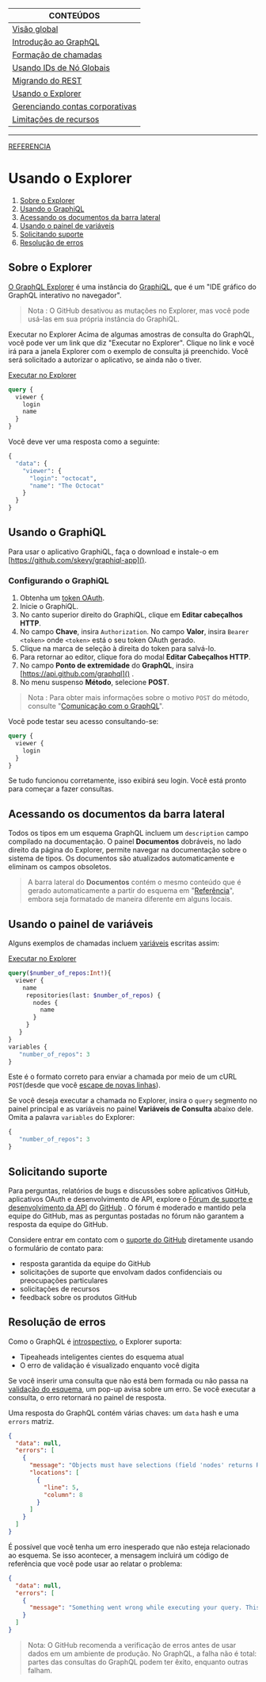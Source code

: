 |CONTEÚDOS                                                                                                                                      |
|-----------------------------------------------------------------------------------------------------------------------------------------------|
| [Visão global](README.md)                                                                                                                                   |   
| [Introdução ao GraphQL](introduction_to_graphql.md)                     |   
| [Formação de chamadas](forming-calls-with-graphql.md)    |   
| [Usando IDs de Nó Globais](using_global_node_ids.md)                    |   
| [Migrando do REST](migrating_from_rest_to_graphql.md)                   |   
| [Usando o Explorer](using_the_explorer.md)                              |   
| [Gerenciando contas corporativas](managing-enterprise-accounts.md)      |   
| [Limitações de recursos](graphql_resource_limitations.md)               |   

------------

[REFERENCIA](https://developer.github.com/v4/guides/using-the-explorer/)

# Usando o Explorer
1. [Sobre o Explorer](#sobre-o-explorer)
2. [Usando o GraphiQL](#usando-o-graphiql)
3. [Acessando os documentos da barra lateral](#acessando-os-documentos-da-barra-lateral)
4. [Usando o painel de variáveis](#usando-o-painel-de-variáveis)
5. [Solicitando suporte](#solicitando-suporte)
6. [Resolução de erros](#resolução-de-erros)

## Sobre o Explorer
[O GraphQL Explorer]() é uma instância do [GraphiQL](), que é um "IDE gráfico do GraphQL interativo no navegador".

> Nota : O GitHub desativou as mutações no Explorer, mas você pode usá-las em sua própria instância do GraphiQL.

Executar no Explorer
Acima de algumas amostras de consulta do GraphQL, você pode ver um link que diz "Executar no Explorer". Clique no link e você irá para a janela Explorer com o exemplo de consulta já preenchido. Você será solicitado a autorizar o aplicativo, se ainda não o tiver.

[Executar no Explorer]()

```graphql
query {
  viewer {
    login
    name
  }
}
```

Você deve ver uma resposta como a seguinte:

```graphql
{
  "data": {
    "viewer": {
      "login": "octocat",
      "name": "The Octocat"
    }
  }
}
```

## Usando o GraphiQL
Para usar o aplicativo GraphiQL, faça o download e instale-o em [https://github.com/skevy/graphiql-app]().

### Configurando o GraphiQL
1. Obtenha um [token OAuth]().
1. Inicie o GraphiQL.
1. No canto superior direito do GraphiQL, clique em **Editar cabeçalhos HTTP**.
1. No campo **Chave**, insira `Authorization`. No campo **Valor**, insira `Bearer <token>` onde `<token>` está o seu token OAuth gerado.
1. Clique na marca de seleção à direita do token para salvá-lo.
1. Para retornar ao editor, clique fora do modal **Editar Cabeçalhos HTTP**.
1. No campo **Ponto de extremidade** do **GraphQL**, insira [https://api.github.com/graphql]() .
1. No menu suspenso **Método**, selecione **POST**.

> Nota : Para obter mais informações sobre o motivo `POST` do método, consulte "[Comunicação com o GraphQL]()".

Você pode testar seu acesso consultando-se:

```graphql
query {
  viewer {
    login
  }
}
```

Se tudo funcionou corretamente, isso exibirá seu login. Você está pronto para começar a fazer consultas.

## Acessando os documentos da barra lateral

Todos os tipos em um esquema GraphQL incluem um `description` campo compilado na documentação. O painel **Documentos** dobráveis, no lado direito da página do Explorer, permite navegar na documentação sobre o sistema de tipos. Os documentos são atualizados automaticamente e eliminam os campos obsoletos.

> A barra lateral do **Documentos** contém o mesmo conteúdo que é gerado automaticamente a partir do esquema em "[Referência]()", embora seja formatado de maneira diferente em alguns locais.

## Usando o painel de variáveis

Alguns exemplos de chamadas incluem [variáveis]() escritas assim:

[Executar no Explorer]()

```graphql
query($number_of_repos:Int!){
  viewer {
    name
     repositories(last: $number_of_repos) {
       nodes {
         name
       }
     }
   }
}
variables {
   "number_of_repos": 3
}
```

Este é o formato correto para enviar a chamada por meio de um cURL `POST`(desde que você [escape de novas linhas]()).

Se você deseja executar a chamada no Explorer, insira o `query` segmento no painel principal e as variáveis ​​no painel **Variáveis ​​de Consulta** abaixo dele. Omita a palavra `variables` do Explorer:

```graphql
{
   "number_of_repos": 3
}
```

## Solicitando suporte

Para perguntas, relatórios de bugs e discussões sobre aplicativos GitHub, aplicativos OAuth e desenvolvimento de API, explore o [Fórum de suporte e desenvolvimento da API]() do [GitHub]() . O fórum é moderado e mantido pela equipe do GitHub, mas as perguntas postadas no fórum não garantem a resposta da equipe do GitHub.

Considere entrar em contato com o [suporte do GitHub]() diretamente usando o formulário de contato para:

- resposta garantida da equipe do GitHub
- solicitações de suporte que envolvam dados confidenciais ou preocupações particulares
- solicitações de recursos
- feedback sobre os produtos GitHub

## Resolução de erros
Como o GraphQL é [introspectivo](), o Explorer suporta:

- Tipeaheads inteligentes cientes do esquema atual
- O erro de validação é visualizado enquanto você digita

Se você inserir uma consulta que não está bem formada ou não passa na [validação do esquema](), um pop-up avisa sobre um erro. Se você executar a consulta, o erro retornará no painel de resposta.

Uma resposta do GraphQL contém várias chaves: um `data` hash e uma `errors` matriz.

```json
{
  "data": null,
  "errors": [
    {
      "message": "Objects must have selections (field 'nodes' returns Repository but has no selections)",
      "locations": [
        {
          "line": 5,
          "column": 8
        }
      ]
    }
  ]
}
```

É possível que você tenha um erro inesperado que não esteja relacionado ao esquema. Se isso acontecer, a mensagem incluirá um código de referência que você pode usar ao relatar o problema:

```json
{
  "data": null,
  "errors": [
    {
      "message": "Something went wrong while executing your query. This is most likely a GitHub bug. Please include \"7571:3FF6:552G94B:69F45B7:5913BBEQ\" when reporting this issue."
    }
  ]
}
```

> Nota: O GitHub recomenda a verificação de erros antes de usar dados em um ambiente de produção. No GraphQL, a falha não é total: partes das consultas do GraphQL podem ter êxito, enquanto outras falham.

